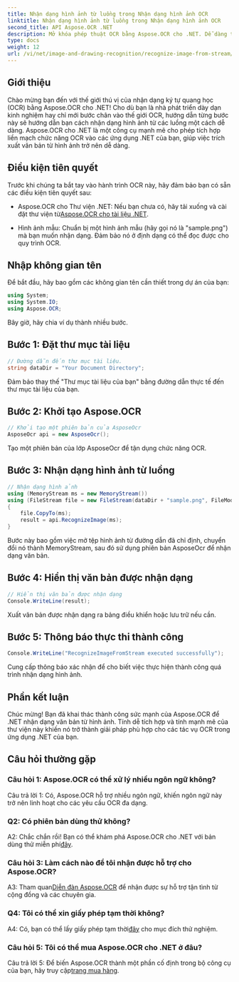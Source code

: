```yaml
---
title: Nhận dạng hình ảnh từ luồng trong Nhận dạng hình ảnh OCR
linktitle: Nhận dạng hình ảnh từ luồng trong Nhận dạng hình ảnh OCR
second_title: API Aspose.OCR .NET
description: Mở khóa phép thuật OCR bằng Aspose.OCR cho .NET. Dễ dàng trích xuất văn bản từ hình ảnh. Khám phá hướng dẫn để được hướng dẫn từng bước.
type: docs
weight: 12
url: /vi/net/image-and-drawing-recognition/recognize-image-from-stream/
---
```

## Giới thiệu

Chào mừng bạn đến với thế giới thú vị của nhận dạng ký tự quang học (OCR) bằng Aspose.OCR cho .NET! Cho dù bạn là nhà phát triển dày dạn kinh nghiệm hay chỉ mới bước chân vào thế giới OCR, hướng dẫn từng bước này sẽ hướng dẫn bạn cách nhận dạng hình ảnh từ các luồng một cách dễ dàng. Aspose.OCR cho .NET là một công cụ mạnh mẽ cho phép tích hợp liền mạch chức năng OCR vào các ứng dụng .NET của bạn, giúp việc trích xuất văn bản từ hình ảnh trở nên dễ dàng.

## Điều kiện tiên quyết

Trước khi chúng ta bắt tay vào hành trình OCR này, hãy đảm bảo bạn có sẵn các điều kiện tiên quyết sau:

-  Aspose.OCR cho Thư viện .NET: Nếu bạn chưa có, hãy tải xuống và cài đặt thư viện từ[Aspose.OCR cho tài liệu .NET](https://reference.aspose.com/ocr/net/).

- Hình ảnh mẫu: Chuẩn bị một hình ảnh mẫu (hãy gọi nó là "sample.png") mà bạn muốn nhận dạng. Đảm bảo nó ở định dạng có thể đọc được cho quy trình OCR.

## Nhập không gian tên

Để bắt đầu, hãy bao gồm các không gian tên cần thiết trong dự án của bạn:

```csharp
using System;
using System.IO;
using Aspose.OCR;
```

Bây giờ, hãy chia ví dụ thành nhiều bước.

## Bước 1: Đặt thư mục tài liệu

```csharp
// Đường dẫn đến thư mục tài liệu.
string dataDir = "Your Document Directory";
```

Đảm bảo thay thế "Thư mục tài liệu của bạn" bằng đường dẫn thực tế đến thư mục tài liệu của bạn.

## Bước 2: Khởi tạo Aspose.OCR

```csharp
// Khởi tạo một phiên bản của AsposeOcr
AsposeOcr api = new AsposeOcr();
```

Tạo một phiên bản của lớp AsposeOcr để tận dụng chức năng OCR.

## Bước 3: Nhận dạng hình ảnh từ luồng

```csharp
// Nhận dạng hình ảnh
using (MemoryStream ms = new MemoryStream())
using (FileStream file = new FileStream(dataDir + "sample.png", FileMode.Open, FileAccess.Read))
{
    file.CopyTo(ms);
    result = api.RecognizeImage(ms);
}
```

Bước này bao gồm việc mở tệp hình ảnh từ đường dẫn đã chỉ định, chuyển đổi nó thành MemoryStream, sau đó sử dụng phiên bản AsposeOcr để nhận dạng văn bản.

## Bước 4: Hiển thị văn bản được nhận dạng

```csharp
// Hiển thị văn bản được nhận dạng
Console.WriteLine(result);
```

Xuất văn bản được nhận dạng ra bảng điều khiển hoặc lưu trữ nếu cần.

## Bước 5: Thông báo thực thi thành công

```csharp
Console.WriteLine("RecognizeImageFromStream executed successfully");
```

Cung cấp thông báo xác nhận để cho biết việc thực hiện thành công quá trình nhận dạng hình ảnh.

## Phần kết luận

Chúc mừng! Bạn đã khai thác thành công sức mạnh của Aspose.OCR để .NET nhận dạng văn bản từ hình ảnh. Tính dễ tích hợp và tính mạnh mẽ của thư viện này khiến nó trở thành giải pháp phù hợp cho các tác vụ OCR trong ứng dụng .NET của bạn.

## Câu hỏi thường gặp

### Câu hỏi 1: Aspose.OCR có thể xử lý nhiều ngôn ngữ không?

Câu trả lời 1: Có, Aspose.OCR hỗ trợ nhiều ngôn ngữ, khiến ngôn ngữ này trở nên linh hoạt cho các yêu cầu OCR đa dạng.

### Q2: Có phiên bản dùng thử không?

 A2: Chắc chắn rồi! Bạn có thể khám phá Aspose.OCR cho .NET với bản dùng thử miễn phí[đây](https://releases.aspose.com/).

### Câu hỏi 3: Làm cách nào để tôi nhận được hỗ trợ cho Aspose.OCR?

 A3: Tham quan[Diễn đàn Aspose.OCR](https://forum.aspose.com/c/ocr/16) để nhận được sự hỗ trợ tận tình từ cộng đồng và các chuyên gia.

### Q4: Tôi có thể xin giấy phép tạm thời không?

 A4: Có, bạn có thể lấy giấy phép tạm thời[đây](https://purchase.aspose.com/temporary-license/) cho mục đích thử nghiệm.

### Câu hỏi 5: Tôi có thể mua Aspose.OCR cho .NET ở đâu?

 Câu trả lời 5: Để biến Aspose.OCR thành một phần cố định trong bộ công cụ của bạn, hãy truy cập[trang mua hàng](https://purchase.aspose.com/buy).